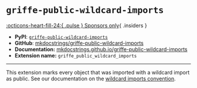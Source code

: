 # `griffe-public-wildcard-imports`

[:octicons-heart-fill-24:{ .pulse } Sponsors only](../../insiders/index.md){ .insiders }

- **PyPI**: [`griffe-public-wildcard-imports`](https://pypi.org/project/griffe-public-wildcard-imports/)
- **GitHub**: [mkdocstrings/griffe-public-wildcard-imports](https://github.com/mkdocstrings/griffe-public-wildcard-imports)
- **Documentation:** [mkdocstrings.github.io/griffe-public-wildcard-imports](https://mkdocstrings.github.io/griffe-public-wildcard-imports)
- **Extension name:** `griffe_public_wildcard_imports`

---

This extension marks every object that was imported with a wildcard import as public. See our documentation on the [wildcard imports convention](../../guide/users/recommendations/public-apis.md#wildcard-imports).
